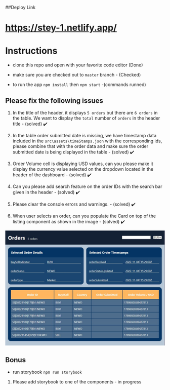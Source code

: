 ##Deploy Link
# https://stey-1.netlify.app/

# Instructions

- clone this repo and open with your favorite code editor (Done)

- make sure you are checked out to `master` branch  - (Checked)

- to run the app `npm install` then `npm start` -(commands runned)

## Please fix the following issues

1.  In the title of the header, it displays `5 orders` but there are `6 orders` in the table. We want to display the `total` number of `orders` in the header title - (solved) ✔️

2.  In the table order submitted date is missing, we have timestamp data included in the `src\assets\timeStamps.json` with the corresponding ids, please combine that with the order data and make sure the order submitted date is being displayed in the table - (solved) ✔️

3.  Order Volume cell is displaying USD values, can you please make it display the currency value selected on the dropdown located in the header of the dashboard - (solved) ✔️

4.  Can you please add search feature on the order IDs with the search bar given in the header - (solved) ✔️

5.  Please clear the console errors and warnings. - (solved) ✔️

6.  When user selects an order, can you populate the Card on top of the listing component as shown in the image - (solved) ✔️

![alt text](dashboard.JPG)

## Bonus

- run storybook `npm run storybook`

1. Please add storybook to one of the components - in progress


